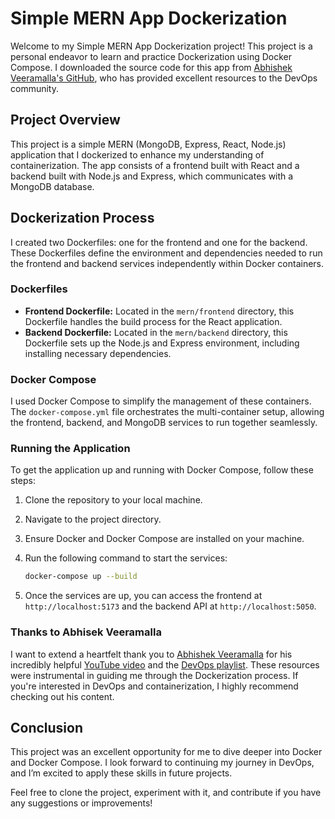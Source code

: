 # Simple MERN App Dockerization

Welcome to my Simple MERN App Dockerization project! This project is a personal endeavor to learn and practice Dockerization using Docker Compose. I downloaded the source code for this app from [Abhishek Veeramalla's GitHub](https://github.com/iam-veeramalla), who has provided excellent resources to the DevOps community.

## Project Overview

This project is a simple MERN (MongoDB, Express, React, Node.js) application that I dockerized to enhance my understanding of containerization. The app consists of a frontend built with React and a backend built with Node.js and Express, which communicates with a MongoDB database.

## Dockerization Process

I created two Dockerfiles: one for the frontend and one for the backend. These Dockerfiles define the environment and dependencies needed to run the frontend and backend services independently within Docker containers.

### Dockerfiles

- **Frontend Dockerfile:** Located in the `mern/frontend` directory, this Dockerfile handles the build process for the React application.
- **Backend Dockerfile:** Located in the `mern/backend` directory, this Dockerfile sets up the Node.js and Express environment, including installing necessary dependencies.

### Docker Compose

I used Docker Compose to simplify the management of these containers. The `docker-compose.yml` file orchestrates the multi-container setup, allowing the frontend, backend, and MongoDB services to run together seamlessly.


### Running the Application

To get the application up and running with Docker Compose, follow these steps:

1. Clone the repository to your local machine.
2. Navigate to the project directory.
3. Ensure Docker and Docker Compose are installed on your machine.
4. Run the following command to start the services:

   ```bash
   docker-compose up --build
   ```

5. Once the services are up, you can access the frontend at `http://localhost:5173` and the backend API at `http://localhost:5050`.

### Thanks to Abhisek Veeramalla

I want to extend a heartfelt thank you to [Abhishek Veeramalla](https://www.linkedin.com/in/abhishek-veeramalla/) for his incredibly helpful [YouTube video](https://youtu.be/IUpsu2xemrA?feature=shared) and the [DevOps playlist](https://www.youtube.com/playlist?list=PLdpzxOOAlwvIKMhk8WhzN1pYoJ1YU8Csa). These resources were instrumental in guiding me through the Dockerization process. If you're interested in DevOps and containerization, I highly recommend checking out his content.

## Conclusion

This project was an excellent opportunity for me to dive deeper into Docker and Docker Compose. I look forward to continuing my journey in DevOps, and I’m excited to apply these skills in future projects.

Feel free to clone the project, experiment with it, and contribute if you have any suggestions or improvements!
